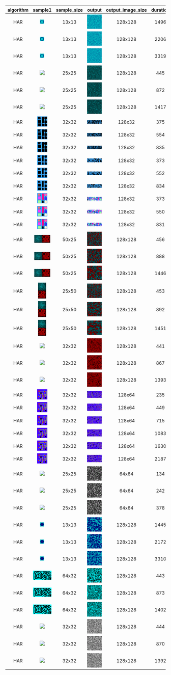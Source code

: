 | algorithm | sample1 | sample_size | output | output_image_size | duration | seed | algorithm_parameters |
|:----:|:----:|:----:|:----:|:----:|:----:|:----:|:----:|
|HAR|<img src="Samples/ball.png">|13x13|<img src="ExperimentsHAR1/Output/ball1.gif">|128x128|1496|42|neighborhood=3, M=20, Polish=8|
|HAR|<img src="Samples/ball.png">|13x13|<img src="ExperimentsHAR1/Output/ball2.gif">|128x128|2206|42|neighborhood=4, M=20, Polish=8|
|HAR|<img src="Samples/ball.png">|13x13|<img src="ExperimentsHAR1/Output/ball3.gif">|128x128|3319|42|neighborhood=5, M=20, Polish=8|
|HAR|<img src="Samples/bluehalls.png">|25x25|<img src="ExperimentsHAR1/Output/bluehalls1.gif">|128x128|445|42|neighborhood=1, M=20, Polish=8|
|HAR|<img src="Samples/bluehalls.png">|25x25|<img src="ExperimentsHAR1/Output/bluehalls2.gif">|128x128|872|42|neighborhood=2, M=20, Polish=8|
|HAR|<img src="Samples/bluehalls.png">|25x25|<img src="ExperimentsHAR1/Output/bluehalls3.gif">|128x128|1417|42|neighborhood=3, M=20, Polish=8|
|HAR|<img src="Samples/city.png">|32x32|<img src="ExperimentsHAR1/Output/city1.gif">|128x32|375|42|neighborhood=3, M=20, Polish=8|
|HAR|<img src="Samples/city.png">|32x32|<img src="ExperimentsHAR1/Output/city2.gif">|128x32|554|42|neighborhood=4, M=20, Polish=8|
|HAR|<img src="Samples/city.png">|32x32|<img src="ExperimentsHAR1/Output/city3.gif">|128x32|835|42|neighborhood=5, M=20, Polish=8|
|HAR|<img src="Samples/city2.png">|32x32|<img src="ExperimentsHAR1/Output/cityb1.gif">|128x32|373|42|neighborhood=3, M=20, Polish=8|
|HAR|<img src="Samples/city2.png">|32x32|<img src="ExperimentsHAR1/Output/cityb2.gif">|128x32|552|42|neighborhood=4, M=20, Polish=8|
|HAR|<img src="Samples/city2.png">|32x32|<img src="ExperimentsHAR1/Output/cityb3.gif">|128x32|834|42|neighborhood=5, M=20, Polish=8|
|HAR|<img src="Samples/city3.png">|32x32|<img src="ExperimentsHAR1/Output/cityc1.gif">|128x32|373|42|neighborhood=3, M=20, Polish=8|
|HAR|<img src="Samples/city3.png">|32x32|<img src="ExperimentsHAR1/Output/cityc2.gif">|128x32|550|42|neighborhood=4, M=20, Polish=8|
|HAR|<img src="Samples/city3.png">|32x32|<img src="ExperimentsHAR1/Output/cityc3.gif">|128x32|831|42|neighborhood=5, M=20, Polish=8|
|HAR|<img src="Samples/halls_and_foam.png">|50x25|<img src="ExperimentsHAR1/Output/halls_and_foam1.gif">|128x128|456|42|neighborhood=1, M=20, Polish=8|
|HAR|<img src="Samples/halls_and_foam.png">|50x25|<img src="ExperimentsHAR1/Output/halls_and_foam2.gif">|128x128|888|42|neighborhood=2, M=20, Polish=8|
|HAR|<img src="Samples/halls_and_foam.png">|50x25|<img src="ExperimentsHAR1/Output/halls_and_foam3.gif">|128x128|1446|42|neighborhood=3, M=20, Polish=8|
|HAR|<img src="Samples/halls_and_foam_v.png">|25x50|<img src="ExperimentsHAR1/Output/halls_and_foam_v1.gif">|128x128|453|42|neighborhood=1, M=20, Polish=8|
|HAR|<img src="Samples/halls_and_foam_v.png">|25x50|<img src="ExperimentsHAR1/Output/halls_and_foam_v2.gif">|128x128|892|42|neighborhood=2, M=20, Polish=8|
|HAR|<img src="Samples/halls_and_foam_v.png">|25x50|<img src="ExperimentsHAR1/Output/halls_and_foam_v3.gif">|128x128|1451|42|neighborhood=3, M=20, Polish=8|
|HAR|<img src="Samples/redfoam.png">|32x32|<img src="ExperimentsHAR1/Output/redfoam1.gif">|128x128|441|42|neighborhood=1, M=20, Polish=8|
|HAR|<img src="Samples/redfoam.png">|32x32|<img src="ExperimentsHAR1/Output/redfoam2.gif">|128x128|867|42|neighborhood=2, M=20, Polish=8|
|HAR|<img src="Samples/redfoam.png">|32x32|<img src="ExperimentsHAR1/Output/redfoam3.gif">|128x128|1393|42|neighborhood=3, M=20, Polish=8|
|HAR|<img src="Samples/sgraph.png">|32x32|<img src="ExperimentsHAR1/Output/sgraph1.gif">|128x64|235|42|neighborhood=1, M=20, Polish=8|
|HAR|<img src="Samples/sgraph.png">|32x32|<img src="ExperimentsHAR1/Output/sgraph2.gif">|128x64|449|42|neighborhood=2, M=20, Polish=8|
|HAR|<img src="Samples/sgraph.png">|32x32|<img src="ExperimentsHAR1/Output/sgraph3.gif">|128x64|715|42|neighborhood=3, M=20, Polish=8|
|HAR|<img src="Samples/sgraph.png">|32x32|<img src="ExperimentsHAR1/Output/sgraph4.gif">|128x64|1083|42|neighborhood=4, M=20, Polish=8|
|HAR|<img src="Samples/sgraph.png">|32x32|<img src="ExperimentsHAR1/Output/sgraph5.gif">|128x64|1630|42|neighborhood=5, M=20, Polish=8|
|HAR|<img src="Samples/sgraph.png">|32x32|<img src="ExperimentsHAR1/Output/sgraph6.gif">|128x64|2187|42|neighborhood=6, M=20, Polish=8|
|HAR|<img src="Samples/skulls.png">|25x25|<img src="ExperimentsHAR1/Output/skulls1.gif">|64x64|134|42|neighborhood=1, M=20, Polish=8|
|HAR|<img src="Samples/skulls.png">|25x25|<img src="ExperimentsHAR1/Output/skulls2.gif">|64x64|242|42|neighborhood=2, M=20, Polish=8|
|HAR|<img src="Samples/skulls.png">|25x25|<img src="ExperimentsHAR1/Output/skulls3.gif">|64x64|378|42|neighborhood=3, M=20, Polish=8|
|HAR|<img src="Samples/solid_ball.png">|13x13|<img src="ExperimentsHAR1/Output/solid_ball1.gif">|128x128|1445|42|neighborhood=3, M=20, Polish=8|
|HAR|<img src="Samples/solid_ball.png">|13x13|<img src="ExperimentsHAR1/Output/solid_ball2.gif">|128x128|2172|42|neighborhood=4, M=20, Polish=8|
|HAR|<img src="Samples/solid_ball.png">|13x13|<img src="ExperimentsHAR1/Output/solid_ball3.gif">|128x128|3310|42|neighborhood=5, M=20, Polish=8|
|HAR|<img src="Samples/square_spiral.png">|64x32|<img src="ExperimentsHAR1/Output/square_spiral1.gif">|128x128|443|42|neighborhood=1, M=20, Polish=8|
|HAR|<img src="Samples/square_spiral.png">|64x32|<img src="ExperimentsHAR1/Output/square_spiral2.gif">|128x128|873|42|neighborhood=2, M=20, Polish=8|
|HAR|<img src="Samples/square_spiral.png">|64x32|<img src="ExperimentsHAR1/Output/square_spiral3.gif">|128x128|1402|42|neighborhood=3, M=20, Polish=8|
|HAR|<img src="Samples/wall.png">|32x32|<img src="ExperimentsHAR1/Output/wall1.gif">|128x128|444|42|neighborhood=1, M=20, Polish=8|
|HAR|<img src="Samples/wall.png">|32x32|<img src="ExperimentsHAR1/Output/wall2.gif">|128x128|870|42|neighborhood=2, M=20, Polish=8|
|HAR|<img src="Samples/wall.png">|32x32|<img src="ExperimentsHAR1/Output/wall3.gif">|128x128|1392|42|neighborhood=3, M=20, Polish=8|

